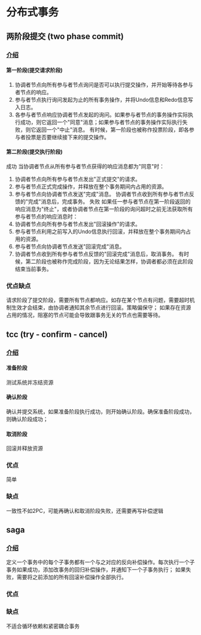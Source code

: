 # 分布式事务
## 两阶段提交 (two phase commit)
### [介绍](https://en.wikipedia.org/wiki/Two-phase_commit_protocol)
#### 第一阶段(提交请求阶段)
1. 协调者节点向所有参与者节点询问是否可以执行提交操作，并开始等待各参与者节点的响应。
2. 参与者节点执行询问发起为止的所有事务操作，并将Undo信息和Redo信息写入日志。
3. 各参与者节点响应协调者节点发起的询问。如果参与者节点的事务操作实际执行成功，则它返回一个"同意"消息；如果参与者节点的事务操作实际执行失败，则它返回一个"中止"消息。
有时候，第一阶段也被称作投票阶段，即各参与者投票是否要继续接下来的提交操作。

#### 第二阶段(提交执行阶段)
成功
当协调者节点从所有参与者节点获得的响应消息都为"同意"时：
1. 协调者节点向所有参与者节点发出"正式提交"的请求。
2. 参与者节点正式完成操作，并释放在整个事务期间内占用的资源。
3. 参与者节点向协调者节点发送"完成"消息。
协调者节点收到所有参与者节点反馈的"完成"消息后，完成事务。
失败
如果任一参与者节点在第一阶段返回的响应消息为"终止"，或者协调者节点在第一阶段的询问超时之前无法获取所有参与者节点的响应消息时：
1. 协调者节点向所有参与者节点发出"回滚操作"的请求。
2. 参与者节点利用之前写入的Undo信息执行回滚，并释放在整个事务期间内占用的资源。
3. 参与者节点向协调者节点发送"回滚完成"消息。
4. 协调者节点收到所有参与者节点反馈的"回滚完成"消息后，取消事务。
有时候，第二阶段也被称作完成阶段，因为无论结果怎样，协调者都必须在此阶段结束当前事务。
### 优点缺点
请求阶段了提交阶段，需要所有节点都响应。如存在某个节点有问题，需要超时机制生效才会结束，由协调者通知其余节点进行回滚。策略偏保守；
如果存在资源占用的情况，阻塞的节点可能会导致跟事务无关的节点也需要等待。
## tcc (try - confirm - cancel)
### [介绍](https://trashcode.io/post/d/how-to-implement-distributed-transaction-2PC-or-TCC;jsessionid=B56C75FC9B00A60BE46B9C007ACCD5A5)
#### 准备阶段
测试系统并冻结资源
#### 确认阶段
确认并提交系统，如果准备阶段执行成功，则开始确认阶段。确保准备阶段成功，则确认阶段成功；
#### 取消阶段
回滚并释放资源
### 优点
简单
### 缺点
一致性不如2PC，可能再确认和取消阶段失败，还需要再写补偿逻辑
## saga
### [介绍](https://learn.microsoft.com/zh-cn/azure/architecture/reference-architectures/saga/saga)
定义一个事务中的每个子事务都有一个与之对应的反向补偿操作。每次执行一个子事务如果成功，添加改事务的回归补偿操作，并通知下一个子事务执行；
如果失败，需要将之前添加的所有回滚补偿操作全部执行。
### 优点

### 缺点
不适合循环依赖和紧密耦合事务
